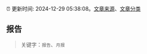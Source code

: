 :alarm_clock: 更新时间: 2024-12-29 05:38:08。[文章来源](/README.md)、[文章分类](/TAGS.md)

## 报告


> 关键字：`报告`、`月报`



